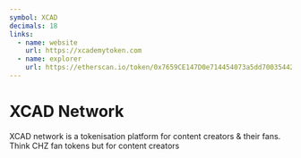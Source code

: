 ```yaml
---
symbol: XCAD
decimals: 18
links:
  - name: website
    url: https://xcademytoken.com
  - name: explorer
    url: https://etherscan.io/token/0x7659CE147D0e714454073a5dd7003544234b6Aa0
---
```


# XCAD Network

XCAD network is a tokenisation platform for content creators & their fans. Think CHZ fan tokens but for content creators
